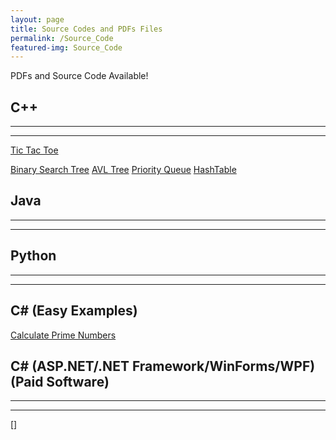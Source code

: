 ```yaml
---
layout: page
title: Source Codes and PDFs Files
permalink: /Source_Code
featured-img: Source_Code
---
```


PDFs and Source Code Available!

## C++
---
---
[Tic Tac Toe](https://repl.it/@twinb0rn/TicTacToe)

[Binary Search Tree](https://repl.it/@twinb0rn/Binary-Search-Tree-C-Implementation)
[AVL Tree](https://repl.it/@twinb0rn/AVLTree)
[Priority Queue](https://repl.it/@twinb0rn/Priority-Queue)
[HashTable](https://repl.it/@twinb0rn/HashTable)


## Java
---
---


## Python
---
---


## C# (Easy Examples)
[Calculate Prime Numbers](https://repl.it/@twinb0rn/CalculatePrimeNumbersSum)

## C# (ASP.NET/.NET Framework/WinForms/WPF) (Paid Software)
---
---
[]




<!-- Google Adsense HTML Code -->
<script async src="https://pagead2.googlesyndication.com/pagead/js/adsbygoogle.js"></script>
<script>
     (adsbygoogle = window.adsbygoogle || []).push({
          google_ad_client: "ca-pub-1676076201164991",
          enable_page_level_ads: true
     });
</script>
<!-- Google Adsense HTML Code -->

